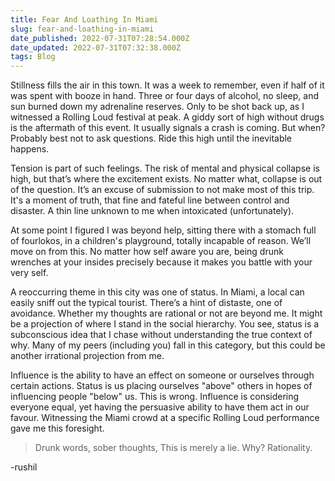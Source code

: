 ```yaml
---
title: Fear And Loathing In Miami
slug: fear-and-loathing-in-miami
date_published: 2022-07-31T07:28:54.000Z
date_updated: 2022-07-31T07:32:38.000Z
tags: Blog
---
```


Stillness fills the air in this town. It was a week to remember, even if half of it was spent with booze in hand. Three or four days of alcohol, no sleep, and sun burned down my adrenaline reserves. Only to be shot back up, as I witnessed a Rolling Loud festival at peak. A giddy sort of high without drugs is the aftermath of this event. It usually signals a crash is coming. But when? Probably best not to ask questions. Ride this high until the inevitable happens.

Tension is part of such feelings. The risk of mental and physical collapse is high, but that’s where the excitement exists. No matter what, collapse is out of the question. It’s an excuse of submission to not make most of this trip. It's a moment of truth, that fine and fateful line between control and disaster. A thin line unknown to me when intoxicated (unfortunately).

At some point I figured I was beyond help, sitting there with a stomach full of fourlokos, in a children's playground, totally incapable of reason. We’ll move on from this. No matter how self aware you are, being drunk wrenches at your insides precisely because it makes you battle with your very self.

A reoccurring theme in this city was one of status. In Miami, a local can easily sniff out the typical tourist. There’s a hint of distaste, one of avoidance. Whether my thoughts are rational or not are beyond me. It might be a projection of where I stand in the social hierarchy. You see, status is a subconscious idea that I chase without understanding the true context of why. Many of my peers (including you) fall in this category, but this could be another irrational projection from me.

Influence is the ability to have an effect on someone or ourselves through certain actions. Status is us placing ourselves "above" others in hopes of influencing people "below" us. This is wrong. Influence is considering everyone equal, yet having the persuasive ability to have them act in our favour. Witnessing the Miami crowd at a specific Rolling Loud performance gave me this foresight.

> Drunk words, sober thoughts,
> This is merely a lie. Why?
> Rationality.

-rushil
